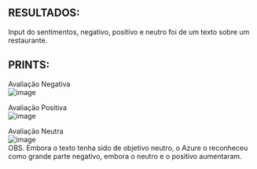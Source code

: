## RESULTADOS:
Input do sentimentos, negativo, positivo e neutro foi de um texto sobre um restaurante.

## PRINTS:
  Avaliação Negativa<br>
![image](https://github.com/nivaldocoelho/LanguageStudio/assets/18532347/a7b084e4-b146-460b-85c8-0b4ba8c6d659)

  Avaliação Positiva<br>
![image](https://github.com/nivaldocoelho/LanguageStudio/assets/18532347/214bdb64-5272-4b48-b67f-1c9020ca2115)

  Avaliação Neutra<br>
![image](https://github.com/nivaldocoelho/LanguageStudio/assets/18532347/04c0b972-2e2e-4675-9472-e574c0d6a20d)
  <br>OBS. Embora o texto tenha sido de objetivo neutro, o Azure o reconheceu como grande parte negativo, embora o neutro e o positivo aumentaram.


